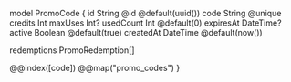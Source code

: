 model PromoCode {
  id          String   @id @default(uuid())
  code        String   @unique
  credits     Int
  maxUses     Int?
  usedCount   Int      @default(0)
  expiresAt   DateTime?
  active      Boolean  @default(true)
  createdAt   DateTime @default(now())

  redemptions PromoRedemption[]

  @@index([code])
  @@map("promo_codes")
}